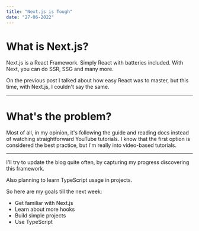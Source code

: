 ```yaml
---
title: "Next.js is Tough"
date: "27-06-2022"
---
```


# What is Next.js?

Next.js is a React Framework. Simply React with batteries included. With Next, you can do SSR, SSG and many more.

On the previous post I talked about how easy React was to master, but this time, with Next.js, I couldn't say the same.

---

# What's the problem?

Most of all, in my opinion, it's following the guide and reading docs instead of watching straightforward YouTube tutorials. I know that the first option is considered the best practice, but I'm really into video-based tutorials.

---

I'll try to update the blog quite often, by capturing my progress discovering this framework.

Also planning to learn TypeScript usage in projects.

So here are my goals till the next week:

- Get familiar with Next.js
- Learn about more hooks
- Build simple projects
- Use TypeScript
